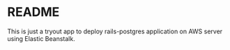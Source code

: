 # README


This is just a tryout app to deploy rails-postgres application on AWS server using Elastic Beanstalk.
